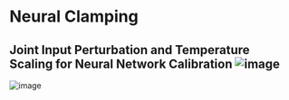 # Neural Clamping
Joint Input Perturbation and Temperature Scaling for Neural Network Calibration
![image](https://github.com/yungchentang/neural-clamping/blob/main/image/Neural_Clamping_Overview.png)
---
![image](https://github.com/yungchentang/neural-clamping/blob/main/image/conf_acc.gif)

